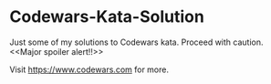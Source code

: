 # Codewars-Kata-Solution
Just some of my solutions to Codewars kata. Proceed with caution. &lt;&lt;Major spoiler alert!!>>

Visit https://www.codewars.com for more.
